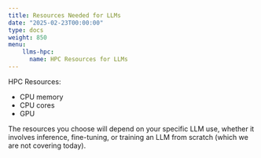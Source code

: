 ```yaml
---
title: Resources Needed for LLMs
date: "2025-02-23T00:00:00"
type: docs 
weight: 850
menu: 
    llms-hpc:
      name: HPC Resources for LLMs
---
```



HPC Resources:
  * CPU memory
  * CPU cores
  * GPU

The resources you choose will depend on your specific LLM use, whether it involves inference, fine-tuning, or training an LLM from scratch (which we are not covering today).